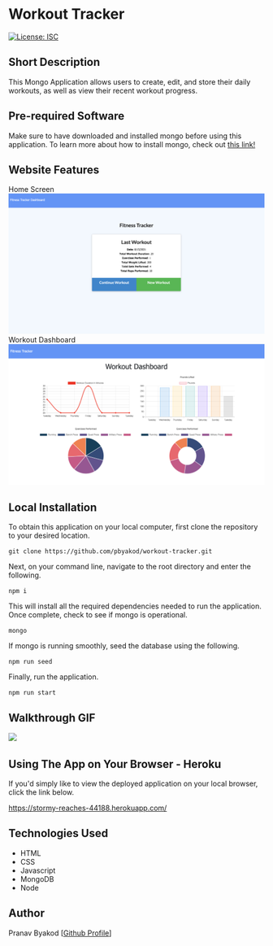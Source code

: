 # Workout Tracker

[![License: ISC](https://img.shields.io/badge/License-ISC-blue.svg)](https://opensource.org/licenses/ISC)

## Short Description

This Mongo Application allows users to create, edit, and store their daily workouts, as well as view their recent workout progress.

## Pre-required Software

Make sure to have downloaded and installed mongo before using this application. To learn more about how to install mongo, check out <a href="https://coding-boot-camp.github.io/full-stack/mongodb/how-to-install-mongodb">this link!</a>

## Website Features
Home Screen
<img src="./media/home.png">
Workout Dashboard
<img src="./media/dashboard.png">

## Local Installation

To obtain this application on your local computer, first clone the repository to your desired location.

```
git clone https://github.com/pbyakod/workout-tracker.git
```
Next, on your command line, navigate to the root directory and enter the following.

```
npm i
```
This will install all the required dependencies needed to run the application. Once complete, check to see if mongo is operational.

```
mongo
```
If mongo is running smoothly, seed the database using the following.

```
npm run seed
```
Finally, run the application.

```
npm run start
```

## Walkthrough GIF

<img src="./media/walkthrough.gif">

## Using The App on Your Browser - Heroku

If you'd simply like to view the deployed application on your local browser, click the link below. 

https://stormy-reaches-44188.herokuapp.com/

## Technologies Used

- HTML
- CSS
- Javascript
- MongoDB
- Node

## Author

Pranav Byakod [<a href="www.github.com/pbyakod">Github Profile</a>]